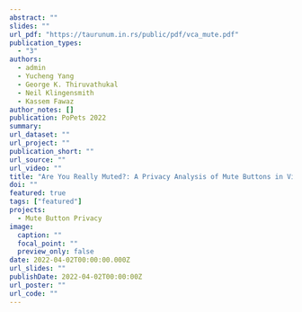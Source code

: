 ```yaml
---
abstract: ""
slides: ""
url_pdf: "https://taurunum.in.rs/public/pdf/vca_mute.pdf"
publication_types:
  - "3"
authors:
  - admin
  - Yucheng Yang
  - George K. Thiruvathukal
  - Neil Klingensmith
  - Kassem Fawaz
author_notes: []
publication: PoPets 2022
summary:
url_dataset: ""
url_project: ""
publication_short: ""
url_source: ""
url_video: ""
title: "Are You Really Muted?: A Privacy Analysis of Mute Buttons in Video Conferencing Apps"
doi: ""
featured: true
tags: ["featured"]
projects:
  - Mute Button Privacy
image:
  caption: ""
  focal_point: ""
  preview_only: false
date: 2022-04-02T00:00:00.000Z
url_slides: ""
publishDate: 2022-04-02T00:00:00Z
url_poster: ""
url_code: ""
---
```

